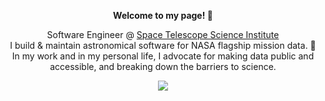<p align="center">
  <b>Welcome to my page! 👋</b>
</p>

<p align="center">
  Software Engineer @ <a href="https://www.google.com/url?sa=t&rct=j&q=&esrc=s&source=web&cd=&cad=rja&uact=8&ved=2ahUKEwjjptP-oLuCAxXaLFkFHY_sCGkQFnoECAYQAQ&url=https%3A%2F%2Fwww.stsci.edu%2Fhome&usg=AOvVaw1q1QtWmxTR-kopvsVxDKtZ&opi=89978449">Space Telescope Science Institute</a> <br>
  I build & maintain astronomical software for NASA flagship mission data. 🔭 <br>
  In my work and in my personal life, I advocate for making data public and accessible, and breaking down the barriers to science.
</p>

<p align="center">
  <a href="https://www.linkedin.com/in/jenny-v-medina-a53a0332/"><img src="https://img.shields.io/badge/-Jenny V. Medina-0A66C2?style=flat-square&logo=LinkedIn&logoColor=white"></a> 
</p>
<!--
**jaymedina/jaymedina** is a ✨ _special_ ✨ repository because its `README.md` (this file) appears on your GitHub profile.

Here are some ideas to get you started:

- 🔭 I’m currently working on ...
- 🌱 I’m currently learning ...
- 👯 I’m looking to collaborate on ...
- 🤔 I’m looking for help with ...
- 💬 Ask me about ...
- 📫 How to reach me: ...
- 😄 Pronouns: ...
- ⚡ Fun fact: ...
-->
